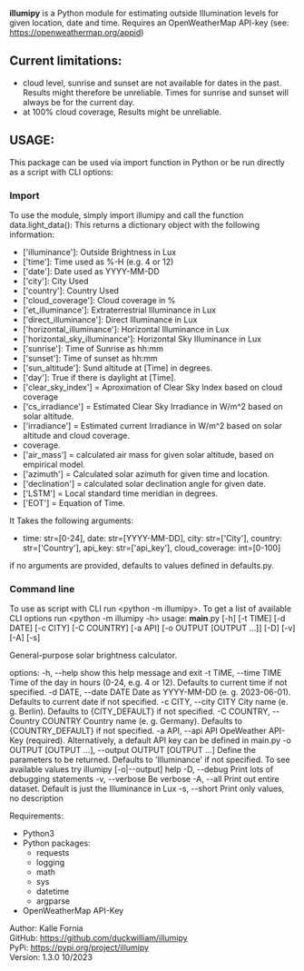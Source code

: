 **illumipy** is a Python module for estimating outside Illumination levels for given location, date and time.
Requires an OpenWeatherMap API-key (see: https://openweathermap.org/appid)

## Current limitations:
- cloud level, sunrise and sunset are not available for dates in the past. Results might therefore be unreliable. Times for sunrise and sunset will always be for the current day.
- at 100% cloud coverage, Results might be unreliable.

## USAGE:
This package can be used via import function in Python or be run directly as a script with CLI options: 
### Import
To use the module, simply import illumipy and call the function
data.light_data(): This returns a dictionary object with
the following information:
+ ['illuminance']: Outside Brightness in Lux
+ ['time']: Time used as %-H (e.g. 4 or 12)
+ ['date']: Date used as YYYY-MM-DD
+ ['city']: City Used
+ ['country']: Country Used
+ ['cloud_coverage']: Cloud coverage in %
+ ['et_illuminance']: Extraterrestrial Illuminance in Lux
+ ['direct_illuminance']: Direct Illuminance in Lux
+ ['horizontal_illuminance']: Horizontal Illuminance in Lux
+ ['horizontal_sky_illuminance']: Horizontal Sky Illuminance in Lux
+ ['sunrise']: Time of Sunrise as hh:mm
+ ['sunset']: Time of sunset as hh:mm
+ ['sun_altitude']: Sund altitude at [Time] in degrees.
+ ['day']: True if there is daylight at [Time].
+ ['clear_sky_index'] = Aproximation of Clear Sky Index based on cloud coverage
+ ['cs_irradiance'] = Estimated Clear Sky Irradiance in W/m^2 based on solar altitude.
+ ['irradiance'] = Estimated current Irradiance in W/m^2 based on solar altitude and cloud coverage.
+ coverage.
+ ['air_mass'] = calculated air mass for given solar altitude, based on empirical model.
+ ['azimuth'] = Calculated solar azimuth for given time and location.
+ ['declination'] = calculated solar declination angle for given date.
+ ['LSTM'] = Local standard time meridian in degrees.
+ ['EOT'] = Equation of Time.

It Takes the following arguments:
+ time: str=[0-24], date: str=[YYYY-MM-DD], city: str=['City'], country: str=['Country'], api_key: str=['api_key'], cloud_coverage: int=[0-100]  

if no arguments are provided, defaults to values defined in defaults.py.
### Command line 
To use as script with CLI run <python -m illumipy>.
To get a list of available CLI options run <python -m illumipy -h>
usage: __main__.py [-h] [-t TIME] [-d DATE] [-c CITY]
                   [-C COUNTRY] [-a API]
                   [-o OUTPUT [OUTPUT ...]] [-D] [-v] [-A] [-s]

General-purpose solar brightness calculator.

options:
  -h, --help            show this help message and exit
  -t TIME, --time TIME  Time of the day in hours (0-24, e.g. 4
                        or 12). Defaults to current time if not
                        specified.
  -d DATE, --date DATE  Date as YYYY-MM-DD (e. g. 2023-06-01).
                        Defaults to current date if not
                        specified.
  -c CITY, --city CITY  City name (e. g. Berlin). Defaults to
                        {CITY_DEFAULT} if not specified.
  -C COUNTRY, --Country COUNTRY
                        Country name (e. g. Germany). Defaults
                        to {COUNTRY_DEFAULT} if not specified.
  -a API, --api API     OpeWeather API-Key (required).
                        Alternatively, a default API key can be
                        defined in main.py
  -o OUTPUT [OUTPUT ...], --output OUTPUT [OUTPUT ...]
                        Define the parameters to be returned.
                        Defaults to 'Illuminance' if not
                        specified. To see available values try
                        illumipy [-o|--output] help
  -D, --debug           Print lots of debugging statements
  -v, --verbose         Be verbose
  -A, --all             Print out entire dataset. Default is
                        just the Illuminance in Lux
  -s, --short           Print only values, no description

Requirements:
- Python3
- Python packages:
  - requests
  - logging
  - math
  - sys
  - datetime
  - argparse
- OpenWeatherMap API-Key

Author: Kalle Fornia  
GitHub: https://github.com/duckwilliam/illumipy  
PyPi: https://pypi.org/project/illumipy  
Version: 1.3.0
10/2023